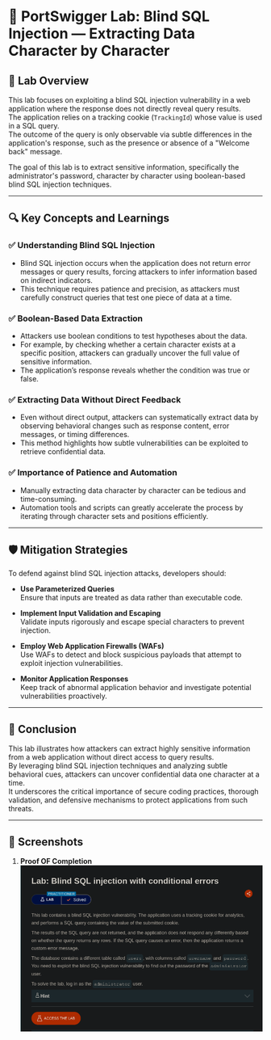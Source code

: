 # 🧪 PortSwigger Lab: Blind SQL Injection — Extracting Data Character by Character

## 🎯 Lab Overview

This lab focuses on exploiting a blind SQL injection vulnerability in a web application where the response does not directly reveal query results.  
The application relies on a tracking cookie (`TrackingId`) whose value is used in a SQL query.  
The outcome of the query is only observable via subtle differences in the application's response, such as the presence or absence of a "Welcome back" message.

The goal of this lab is to extract sensitive information, specifically the administrator's password, character by character using boolean-based blind SQL injection techniques.

---

## 🔍 Key Concepts and Learnings

### ✅ Understanding Blind SQL Injection

- Blind SQL injection occurs when the application does not return error messages or query results, forcing attackers to infer information based on indirect indicators.
- This technique requires patience and precision, as attackers must carefully construct queries that test one piece of data at a time.

### ✅ Boolean-Based Data Extraction

- Attackers use boolean conditions to test hypotheses about the data.
- For example, by checking whether a certain character exists at a specific position, attackers can gradually uncover the full value of sensitive information.
- The application’s response reveals whether the condition was true or false.

### ✅ Extracting Data Without Direct Feedback

- Even without direct output, attackers can systematically extract data by observing behavioral changes such as response content, error messages, or timing differences.
- This method highlights how subtle vulnerabilities can be exploited to retrieve confidential data.

### ✅ Importance of Patience and Automation

- Manually extracting data character by character can be tedious and time-consuming.
- Automation tools and scripts can greatly accelerate the process by iterating through character sets and positions efficiently.

---

## 🛡️ Mitigation Strategies

To defend against blind SQL injection attacks, developers should:

- **Use Parameterized Queries**  
  Ensure that inputs are treated as data rather than executable code.

- **Implement Input Validation and Escaping**  
  Validate inputs rigorously and escape special characters to prevent injection.

- **Employ Web Application Firewalls (WAFs)**  
  Use WAFs to detect and block suspicious payloads that attempt to exploit injection vulnerabilities.

- **Monitor Application Responses**  
  Keep track of abnormal application behavior and investigate potential vulnerabilities proactively.

---

## 🧠 Conclusion

This lab illustrates how attackers can extract highly sensitive information from a web application without direct access to query results.  
By leveraging blind SQL injection techniques and analyzing subtle behavioral cues, attackers can uncover confidential data one character at a time.  
It underscores the critical importance of secure coding practices, thorough validation, and defensive mechanisms to protect applications from such threats.

---

## 📸 Screenshots

1. **Proof OF Completion**  
   ![Initial Response](https://github.com/Harbeer-Singh/Portswigger-Labs/blob/main/SQL%20INJECTION/LAB-12/image/1.png)


